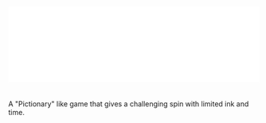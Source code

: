 # <p align= "center">![](/README%20_files/ouipaint.svg)</p>
A "Pictionary" like game that gives a challenging spin with limited ink and time.